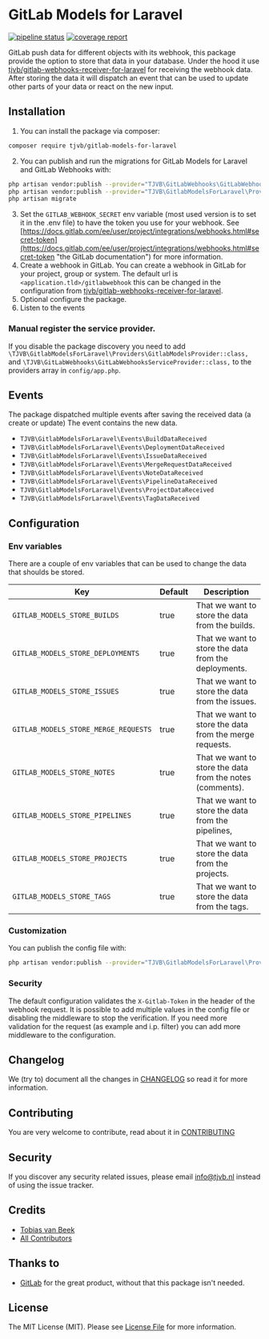 # GitLab Models for Laravel

[![pipeline status](https://gitlab.com/tjvb/gitlab-models-for-laravel/badges/master/pipeline.svg)](https://gitlab.com/tjvb/gitlab-models-for-laravel/commits/master)
[![coverage report](https://gitlab.com/tjvb/gitlab-models-for-laravel/badges/master/coverage.svg)](https://gitlab.com/tjvb/gitlab-models-for-laravel/commits/master)

GitLab push data for different objects with its webhook, this package provide the option to store that data in your database. Under the hood it use [tjvb/gitlab-webhooks-receiver-for-laravel](https://gitlab.com/tjvb/gitlab-webhooks-receiver-for-laravel/) for receiving the webhook data. After storing the data it will dispatch an event that can be used to update other parts of your data or react on the new input.

## Installation

1. You can install the package via composer:
```bash
composer require tjvb/gitlab-models-for-laravel
```

2. You can publish and run the migrations for GitLab Models for Laravel and GitLab Webhooks with:

```bash
php artisan vendor:publish --provider="TJVB\GitLabWebhooks\GitLabWebhooksServiceProvider" --tag="migrations"
php artisan vendor:publish --provider="TJVB\GitlabModelsForLaravel\Providers" --tag="migrations"
php artisan migrate
```

3. Set the `GITLAB_WEBHOOK_SECRET` env variable (most used version is to set it in the .env file) to have the token you use for your webhook. See [https://docs.gitlab.com/ee/user/project/integrations/webhooks.html#secret-token](https://docs.gitlab.com/ee/user/project/integrations/webhooks.html#secret-token "the GitLab documentation") for more information.
4. Create a webhook in GitLab.
   You can create a webhook in GitLab for your project, group or system. The default url is `<application.tld>/gitlabwebhook` this can be changed in the configuration from [tjvb/gitlab-webhooks-receiver-for-laravel](https://gitlab.com/tjvb/gitlab-webhooks-receiver-for-laravel/).
5. Optional configure the package.
6. Listen to the events

### Manual register the service provider.
If you disable the package discovery you need to add `\TJVB\GitlabModelsForLaravel\Providers\GitlabModelsProvider::class,` and `\TJVB\GitLabWebhooks\GitLabWebhooksServiceProvider::class,` to the providers array in `config/app.php`.


## Events

The package dispatched multiple events after saving the received data (a create or update) The event contains the new data.

* `TJVB\GitlabModelsForLaravel\Events\BuildDataReceived`
* `TJVB\GitlabModelsForLaravel\Events\DeploymentDataReceived`
* `TJVB\GitlabModelsForLaravel\Events\IssueDataReceived`
* `TJVB\GitlabModelsForLaravel\Events\MergeRequestDataReceived`
* `TJVB\GitlabModelsForLaravel\Events\NoteDataReceived`
* `TJVB\GitlabModelsForLaravel\Events\PipelineDataReceived`
* `TJVB\GitlabModelsForLaravel\Events\ProjectDataReceived`
* `TJVB\GitlabModelsForLaravel\Events\TagDataReceived`


## Configuration

### Env variables
There are a couple of env variables that can be used to change the data that shoulds be stored.

| Key | Default | Description                                               |
|-----|---------|-----------------------------------------------------------|
|`GITLAB_MODELS_STORE_BUILDS`| true| That we want to store the data from the builds.           |
|`GITLAB_MODELS_STORE_DEPLOYMENTS`| true| That we want to store the data from the deployments.      |
|`GITLAB_MODELS_STORE_ISSUES`| true| That we want to store the data from the issues.           |
|`GITLAB_MODELS_STORE_MERGE_REQUESTS`| true| That we want to store the data from the merge requests.   |
|`GITLAB_MODELS_STORE_NOTES`| true| That we want to store the data from the notes (comments). |
|`GITLAB_MODELS_STORE_PIPELINES`| true| That we want to store the data from the pipelines,        |
|`GITLAB_MODELS_STORE_PROJECTS`| true| That we want to store the data from the projects.         |
|`GITLAB_MODELS_STORE_TAGS`| true| That we want to store the data from the tags.             |

### Customization
You can publish the config file with:
```bash
php artisan vendor:publish --provider="TJVB\GitlabModelsForLaravel\Providers\GitlabModelsProvider" --tag="config"
```

### Security
The default configuration validates the `X-Gitlab-Token` in the header of the webhook request. It is possible to add multiple values in the config file or disabling the middleware to stop the verification. If you need more validation for the request (as example and i.p. filter) you can add more middleware to the configuration.

## Changelog
We (try to) document all the changes in [CHANGELOG](CHANGELOG.md) so read it for more information.

## Contributing
You are very welcome to contribute, read about it in [CONTRIBUTING](CONTRIBUTING.md)

## Security
If you discover any security related issues, please email info@tjvb.nl instead of using the issue tracker.

## Credits

- [Tobias van Beek](https://tjvb.nl/about)
- [All Contributors](https://gitlab.com/tjvb/gitlab-models-for-laravel/-/graphs/master)

## Thanks to
- [GitLab](https://gitlab.com) for the great product, without that this package isn't needed.

## License
The MIT License (MIT). Please see [License File](LICENSE.md) for more information.

